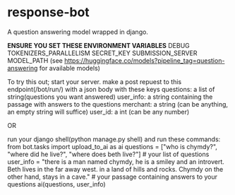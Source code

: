 # response-bot
A question answering model wrapped in django.

**ENSURE YOU SET THESE ENVIRONMENT VARIABLES**
DEBUG
TOKENIZERS_PARALLELISM
SECRET_KEY
SUBMISSION_SERVER
MODEL_PATH (see https://huggingface.co/models?pipeline_tag=question-answering for available models)

To try this out; 
start your server.
make a post repuest to this endpoint(/bot/run/) with a json body with these keys
questions: a list of string(questions you want answered)
user_info: a string containing the passage with answers to the questions
merchant: a string (can be anything, an empty string will suffice)
user_id: a int (can be any number)

OR

run your django shell(python manage.py shell) and run these commands:
from bot.tasks import upload_to_ai as ai
questions = ["who is chymdy?", "where did he live?", "where does beth live?"]  # your list of questions
user_info = "there is a man named chymdy, he is a smiley and an introvert. Beth lives in the far away west. in a land of hills and rocks. Chymdy on the other hand, stays in a cave."  # your passage containing answers to your questions
ai(questions, user_info)
